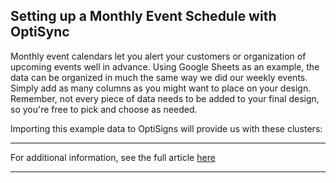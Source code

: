 ## Setting up a Monthly Event Schedule with OptiSync

Monthly event calendars let you alert your customers or organization of upcoming events well in advance. Using Google Sheets as an example, the data can be organized in much the same way we did our weekly events. Simply add as many columns as you might want to place on your design. Remember, not every piece of data needs to be added to your final design, so you're free to pick and choose as needed.



Importing this example data to OptiSigns will provide us with these clusters:



* * *

For additional information, see the full article [here](https://support.optisigns.com/hc/en-us/articles/33468569218067)

---
